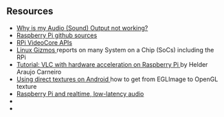 
##  Resources 




+  [
	    Why is my Audio (Sound) Output not working?
	  ](http://raspberrypi.stackexchange.com/questions/44/why-is-my-audio-sound-output-not-working) 
+  [
	    Raspberry Pi github sources
	  ](https://github.com/raspberryp) 
+  [
	    RPi VideoCore APIs
	  ](http://elinux.org/RPi_VideoCore_APIs) 
+  [
	    Linux Gizmos
	  ](http://linuxgizmos.com) reports on many System on a Chip (SoCs)
	  including the RPi
+  [
	    Tutorial: VLC with hardware acceleration on Raspberry Pi 
	  ](http://intensecode.blogspot.com.au/2013/10/tutorial-vlc-with-hardware-acceleration.html?showComment=1405938529843#c6761170597378687078) by  Helder Araujo Carneiro
+  [
	    Using direct textures on Android ](http://snorp.net/2011/12/16/android-direct-texture.html) how to get from EGLImage to OpenGL texture
+  [
	    Raspberry Pi and realtime, low-latency audio
	  ](http://wiki.linuxaudio.org/wiki/raspberrypi) 
+  [
]() 
+  [
]() 


